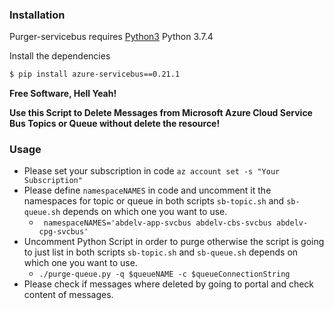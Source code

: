### Installation

Purger-servicebus requires [Python3](https://www.python.org/downloads/) Python 3.7.4

Install the dependencies

```sh
$ pip install azure-servicebus==0.21.1
```
**Free Software, Hell Yeah!**

**Use this Script to Delete Messages from Microsoft Azure Cloud Service Bus Topics or Queue without delete the resource!**

### Usage
- Please set your subscription in code ```az account set -s "Your Subscription" ```
- Please define `namespaceNAMES` in code and uncomment it the namespaces for topic or queue in both scripts `sb-topic.sh` and `sb-queue.sh` depends on which one you want to use.
  - ``` namespaceNAMES='abdelv-app-svcbus abdelv-cbs-svcbus abdelv-cpg-svcbus'```
- Uncomment Python Script in order to purge otherwise the script is going to just list in both scripts `sb-topic.sh` and `sb-queue.sh` depends on which one you want to use.
  -  ```./purge-queue.py -q $queueNAME -c $queueConnectionString```
- Please check if messages where deleted by going to portal and check content of messages.
